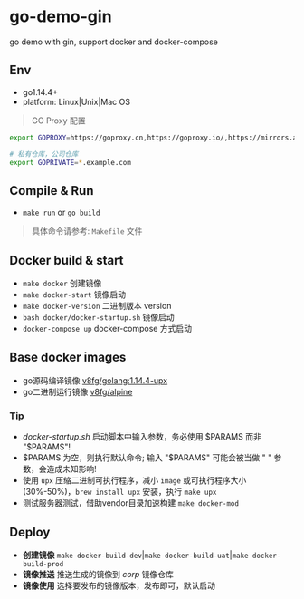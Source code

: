 # go-demo-gin

go demo with gin, support docker and docker-compose

## Env

- go1.14.4+
- platform: Linux|Unix|Mac OS

>GO Proxy 配置

```bash
export GOPROXY=https://goproxy.cn,https://goproxy.io/,https://mirrors.aliyun.com/goproxy/,https://gocenter.io/,https://proxy.golang.org,direct

# 私有仓库，公司仓库
export GOPRIVATE=*.example.com
```
## Compile & Run

- `make run` or `go build`

>具体命令请参考: `Makefile` 文件

## Docker build & start

- `make docker`        创建镜像
- `make docker-start`  镜像启动
- `make docker-version` 二进制版本 version
- `bash docker/docker-startup.sh` 镜像启动
- `docker-compose up` docker-compose 方式启动

## Base docker images

- go源码编译镜像 [v8fg/golang:1.14.4-upx](https://hub.docker.com/repository/docker/v8fg/golang)
- go二进制运行镜像 [v8fg/alpine](https://hub.docker.com/repository/docker/v8fg/alpine)

### Tip

- *docker-startup.sh* 启动脚本中输入参数，务必使用 $PARAMS 而非 "$PARAMS"!
- $PARAMS 为空，则执行默认命令; 输入 "$PARAMS" 可能会被当做 " " 参数，会造成未知影响!
- 使用 `upx` 压缩二进制可执行程序，减小 `image` 或可执行程序大小(30%-50%)，`brew install upx` 安装，执行 `make upx`
- 测试服务器测试，借助vendor目录加速构建 `make docker-mod`

## Deploy

- **创建镜像** `make docker-build-dev`|`make docker-build-uat`|`make docker-build-prod`
- **镜像推送** 推送生成的镜像到 *corp* 镜像仓库
- **镜像使用** 选择要发布的镜像版本，发布即可，默认启动
